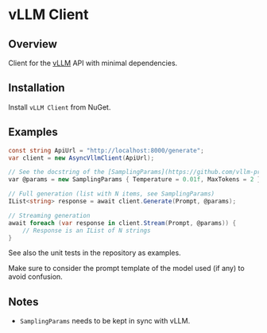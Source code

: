 ﻿# vLLM Client

## Overview

Client for the [vLLM](https://github.com/vllm-project/vllm) API with minimal dependencies.

## Installation

Install `vLLM Client` from NuGet.

## Examples

```csharp
const string ApiUrl = "http://localhost:8000/generate";
var client = new AsyncVllmClient(ApiUrl);

// See the docstring of the [SamplingParams](https://github.com/vllm-project/vllm/blob/main/vllm/sampling_params.py) Python class 
var @params = new SamplingParams { Temperature = 0.01f, MaxTokens = 2 };

// Full generation (list with N items, see SamplingParams)
IList<string> response = await client.Generate(Prompt, @params);

// Streaming generation
await foreach (var response in client.Stream(Prompt, @params)) {
    // Response is an IList of N strings
}
```

See also the unit tests in the repository as examples.

Make sure to consider the prompt template of the model used (if any) to avoid confusion.

## Notes

- `SamplingParams` needs to be kept in sync with vLLM.
